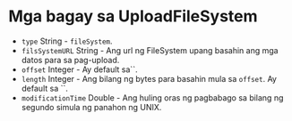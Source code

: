 # Mga bagay sa UploadFileSystem

* `type` String - `fileSystem`.
* `filsSystemURL` String - Ang url ng FileSystem upang basahin ang mga datos para sa pag-upload.
* `offset` Integer - Ay default sa``.
* `length` Integer - Ang bilang ng bytes para basahin mula sa `offset`. Ay default sa ``.
* `modificationTime` Double - Ang huling oras ng pagbabago sa bilang ng segundo simula ng panahon ng UNIX.